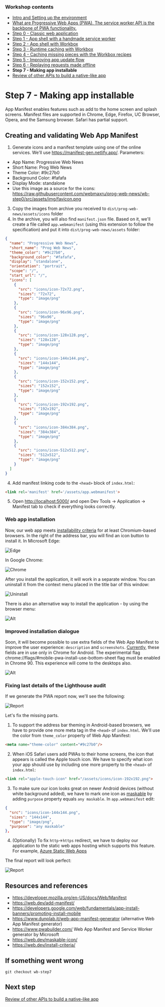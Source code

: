 ### Workshop contents

- [Intro and Setting up the environment](README.md)
- [What are Progressive Web Apps (PWA). The service worker API is the backbone of PWA functionality.](theory.md)
- [Step 0 - Classic web application](practice-step0.md)
- [Step 1 - App shell with a handmade service worker](practice-step1.md)
- [Step 2 - App shell with Workbox](practice-step2.md)
- [Step 3 - Runtime caching with Workbox](practice-step3.md)
- [Step 4 - Caching missing pieces with the Workbox recipes](practice-step4.md)
- [Step 5 - Improving app update flow](practice-step5.md)
- [Step 6 - Replaying requests made offline](practice-step6.md)
- **Step 7 - Making app installable**
- [Review of other APIs to build a native-like app](other-apis.md)

# Step 7 - Making app installable

App Manifest enables features such as add to the home screen and splash screens. Manifest files are supported in Chrome, Edge, Firefox, UC Browser, Opera, and the Samsung browser. Safari has partial support.

## Creating and validating Web App Manifest

1) Generate icons and a manifest template using one of the online services. We'll use <https://manifest-gen.netlify.app/>. Parameters:

- App Name: Progressive Web News
- Short Name: Prog Web News
- Theme Color: #9c27b0
- Background Color: #fafafa
- Display Mode: standalone
- Use this image as a source for the icons: <https://raw.githubusercontent.com/webmaxru/prog-web-news/wb-step0/src/assets/img/favicon.png>

3) Copy the images from archive you received to `dist/prog-web-news/assets/icons` folder
4) In the archive, you will also find `manifest.json` file. Based on it, we'll create a file called `app.webmanifest` (using this extension to follow the specification) and put it into `dist/prog-web-news/assets` folder:

```json
{
  "name": "Progressive Web News",
  "short_name": "Prog Web News",
  "theme_color": "#9c27b0",
  "background_color": "#fafafa",
  "display": "standalone",
  "orientation": "portrait",
  "scope": "/",
  "start_url": "/",
  "icons": [
    {
      "src": "icons/icon-72x72.png",
      "sizes": "72x72",
      "type": "image/png"
    },
    {
      "src": "icons/icon-96x96.png",
      "sizes": "96x96",
      "type": "image/png"
    },
    {
      "src": "icons/icon-128x128.png",
      "sizes": "128x128",
      "type": "image/png"
    },
    {
      "src": "icons/icon-144x144.png",
      "sizes": "144x144",
      "type": "image/png"
    },
    {
      "src": "icons/icon-152x152.png",
      "sizes": "152x152",
      "type": "image/png"
    },
    {
      "src": "icons/icon-192x192.png",
      "sizes": "192x192",
      "type": "image/png"
    },
    {
      "src": "icons/icon-384x384.png",
      "sizes": "384x384",
      "type": "image/png"
    },
    {
      "src": "icons/icon-512x512.png",
      "sizes": "512x512",
      "type": "image/png"
    }
  ]
}
```

4) Add manifest linking code to the `<head>` block of `index.html`:

```html
<link rel='manifest' href='/assets/app.webmanifest'>
```

5) Open <http://localhost:5000/> and open Dev Tools -> Application -> Manifest tab to check if everything looks correctly.

### Web app installation

Now, our web app meets [installability criteria](https://web.dev/install-criteria/) for at least Chromium-based browsers. In the right of the address bar, you will find an icon button to install it. In Microsoft Edge:

![Edge](images/step7-1.png)

In Google Chrome:

![Chrome](images/step7-3.png)

After you install the application, it will work in a separate window. You can uninstall it from the context menu placed in the title bar of this window:

![Uninstall](images/step7-2.png)

There is also an alternative way to install the application - by using the browser menu:

![Alt](images/step7-4.png)

### Improved installation dialogue

Soon, it will become possible to use extra fields of the Web App Manifest to improve the user experience: `description` and `screenshots`. [Currently](https://twitter.com/ChromiumDev/status/1376472636058927104), these fields are in use only in Chrome for Android. The experimental flag chrome://flags/#mobile-pwa-install-use-bottom-sheet flag must be enabled in Chrome 90. This experience will come to the desktops also.

![Alt](images/webappinstall.jpg)

### Fixing last details of the Lighthouse audit

If we generate the PWA report now, we'll see the following:

![Report](images/step7-5.png)

Let's fix the missing parts.

1) To support the address bar theming in Android-based browsers, we have to provide one more meta tag in the `<head>` of `index.html`. We'll use the color from `theme_color` property of Web App Manifest:

```html
<meta name="theme-color" content="#9c27b0"/>
```

2) When iOS Safari users add PWAs to their home screens, the icon that appears is called the Apple touch icon. We have to specify what icon your app should use by including one more property to the `<head>` of `index.html`:

```html
<link rel="apple-touch-icon" href="/assets/icons/icon-192x192.png">
```

3) To make sure our icon looks great on newer Android devices (without white background added), we have to mark one icon as [maskable](https://web.dev/maskable-icon-audit/) by adding `purpose` property equals `any maskable`. In `app.webmanifest` edit:

```json
{
  "src": "icons/icon-144x144.png",
  "sizes": "144x144",
  "type": "image/png",
  "purpose": "any maskable"
},
```

4) (Optionally) To fix `http`->`https` redirect, we have to deploy our application to the static web apps hosting which supports this feature. For example, [Azure Static Web Apps](https://docs.microsoft.com/en-us/learn/modules/publish-app-service-static-web-app-api/?ocid=AID3026166)

The final report will look perfect:

![Report](images/step7-6.png)

## Resources and references

- <https://developer.mozilla.org/en-US/docs/Web/Manifest>
- <https://web.dev/add-manifest/>
- <https://developers.google.com/web/fundamentals/app-install-banners/promoting-install-mobile>
- <https://www.dunplab.it/web-app-manifest-generator> (alternative Web App Manifest generator)
- <https://www.pwabuilder.com/> Web App Manifest and Service Worker generator by Microsoft
- <https://web.dev/maskable-icon/>
- <https://web.dev/install-criteria/>

## If something went wrong

```console
git checkout wb-step7
```

## Next step

[Review of other APIs to build a native-like app](other-apis.md)
